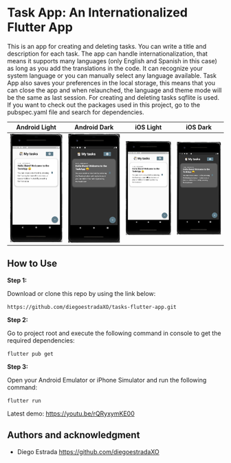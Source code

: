 

# Task App: An Internationalized Flutter App
This is an app for creating and deleting tasks. You can write a title and description for each task. The app can handle internationalization, that means it supports many languages (only English and Spanish in this case) as long as you add the translations in the code. It can recognize your system language or you can manually select any language available. Task App also saves your preferences in the local storage, this means that you can close the app and when relaunched, the language and theme mode will be the same as last session. For creating and deleting tasks sqflite is used. If you want to check out the packages used in this project, go to the pubspec.yaml file and search for dependencies.

Android Light            |  Android Dark     |   iOS Light    |    iOS Dark 
:-------------------------:|:-------------------------:|:-------------------------:|:-------------------------:
![](/demo/android_light_demo.png)  |  ![](/demo/android_dark_demo.png) |  ![](/demo/android_light_demo.png) |  ![](/demo/android_dark_demo.png)

## How to Use 

**Step 1:**

Download or clone this repo by using the link below:

```
https://github.com/diegoestradaXO/tasks-flutter-app.git
```

**Step 2:**

Go to project root and execute the following command in console to get the required dependencies: 

```
flutter pub get 
```
**Step 3:**

Open your Android Emulator or iPhone Simulator and run the following command:

```
flutter run 
```

Latest demo: https://youtu.be/rQRyxymKE00

## Authors and acknowledgment
- Diego Estrada https://github.com/diegoestradaXO
